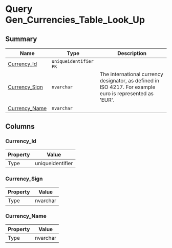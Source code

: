 # Query Gen_Currencies_Table_Look_Up


## Summary

| Name | Type | Description |
| - | - | --- |
|[Currency_Id](#currency_id)|`uniqueidentifier` `PK`||
|[Currency_Sign](#currency_sign)|`nvarchar` |The international currency designator, as defined in ISO 4217. For example euro is represented as 'EUR'.|
|[Currency_Name](#currency_name)|`nvarchar` ||

## Columns

### Currency_Id

| Property | Value |
| - | - |
|Type|uniqueidentifier|

### Currency_Sign

| Property | Value |
| - | - |
|Type|nvarchar|

### Currency_Name

| Property | Value |
| - | - |
|Type|nvarchar|


